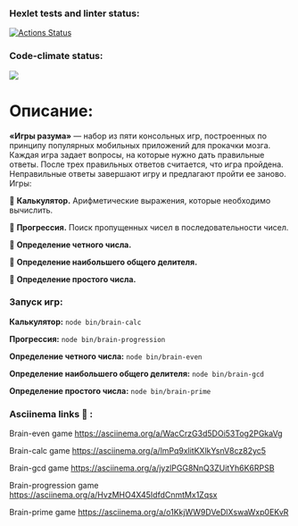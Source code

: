 ### Hexlet tests and linter status:
[![Actions Status](https://github.com/Bnkyzhki/frontend-project-44/actions/workflows/hexlet-check.yml/badge.svg)](https://github.com/Bnkyzhki/frontend-project-44/actions)
### Code-climate status:
<a href="https://codeclimate.com/github/Bnkyzhki/frontend-project-44/maintainability"><img src="https://api.codeclimate.com/v1/badges/b0e0c6700bed386134e6/maintainability" /></a>

# Описание:
**«Игры разума»** — набор из пяти консольных игр, построенных по принципу популярных мобильных приложений для прокачки мозга. Каждая игра задает вопросы, на которые нужно дать правильные ответы. После трех правильных ответов считается, что игра пройдена. Неправильные ответы завершают игру и предлагают пройти ее заново. Игры:

:small_blue_diamond: **Калькулятор.** Арифметические выражения, которые необходимо вычислить. 

:small_blue_diamond: **Прогрессия.** Поиск пропущенных чисел в последовательности чисел.

:small_blue_diamond: **Определение четного числа.**

:small_blue_diamond: **Определение наибольшего общего делителя.**

:small_blue_diamond: **Определение простого числа.**

### Запуск игр: 
**Калькулятор:** ```node bin/brain-calc```

**Прогрессия:** ```node bin/brain-progression```

**Определение четного числа:** ```node bin/brain-even```

**Определение наибольшего общего делителя:** ```node bin/brain-gcd```

**Определение простого числа:** ```node bin/brain-prime```


### Asciinema links :vhs: :
Brain-even game
https://asciinema.org/a/WacCrzG3d5DOi53Tog2PGkaVg

Brain-calc game
https://asciinema.org/a/lmPq9xlitKXlkYsnV8cz82yc5

Brain-gcd game
https://asciinema.org/a/jyzlPGG8NnQ3ZUitYh6K6RPSB

Brain-progression game
https://asciinema.org/a/HvzMHO4X45IdfdCnmtMx1Zqsx

Brain-prime game
https://asciinema.org/a/o1KkjWW9DVeDlXswaWxp0EKvR
